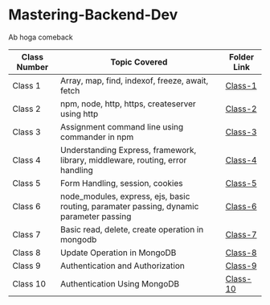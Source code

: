 # Mastering-Backend-Dev

Ab hoga comeback

| Class Number | Topic Covered | Folder Link |
|--------------|---------------|-------------|
| Class 1| Array, map, find, indexof, freeze, await, fetch|[Class-1](https://github.com/pankajsingh016/Mastering-Backend-Dev/tree/main/class_1)|
| Class 2| npm, node, http, https, createserver using http|[Class-2](https://github.com/pankajsingh016/Mastering-Backend-Dev/tree/main/class_2_Http_and_https)|
| Class 3| Assignment command line using commander in npm |[Class-3](https://github.com/pankajsingh016/Mastering-Backend-Dev/tree/main/class_3_NPM_Understanding )|
| Class 4| Understanding Express, framework, library, middleware, routing, error handling|[Class-4]( https://github.com/pankajsingh016/Mastering-Backend-Dev/tree/main/class_4_Understanding_Express )|
| Class 5| Form Handling, session, cookies|[Class-5]( https://github.com/pankajsingh016/Mastering-Backend-Dev/tree/main/class_5_Form_handling_and_more )|
| Class 6| node_modules, express, ejs, basic routing, paramater passing, dynamic parameter passing|[Class-6](https://github.com/pankajsingh016/Mastering-Backend-Dev/tree/main/class_6_rev_plus_prev)|
| Class 7| Basic read, delete, create operation in mongodb |[Class-7](https://github.com/pankajsingh016/Mastering-Backend-Dev/tree/main/class_7_mongodb)|
| Class 8| Update Operation in MongoDB|[Class-8](https://github.com/pankajsingh016/Mastering-Backend-Dev/tree/main/class_8_mongodb_crud)|
| Class 9| Authentication and Authorization | [Class-9](https://github.com/pankajsingh016/Mastering-Backend-Dev/tree/main/class_9_Authentication_And_Authorization)|
| Class 10| Authentication Using MongoDB | [Class-10](https://github.com/pankajsingh016/Mastering-Backend-Dev/tree/main/class_10_auth_using_mongodb)|